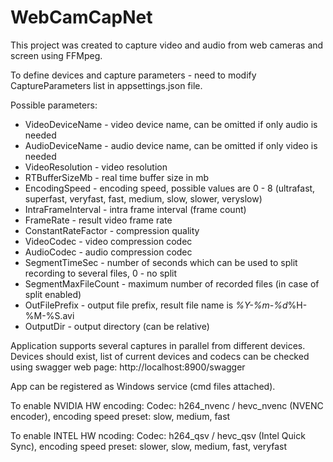 # WebCamCapNet
This project was created to capture video and audio from web cameras and screen using FFMpeg.

To define devices and capture parameters - need to modify CaptureParameters list in appsettings.json file.

Possible parameters: 
* VideoDeviceName - video device name, can be omitted if only audio is needed
* AudioDeviceName - audio device name, can be omitted if only video is needed
* VideoResolution - video resolution
* RTBufferSizeMb - real time buffer size in mb
* EncodingSpeed - encoding speed, possible values are 0 - 8 (ultrafast, superfast, veryfast, fast, medium, slow, slower, veryslow)
* IntraFrameInterval - intra frame interval (frame count)
* FrameRate - result video frame rate
* ConstantRateFactor - compression quality
* VideoCodec - video compression codec
* AudioCodec - audio compression codec 
* SegmentTimeSec - number of seconds which can be used to split recording to several files, 0 - no split
* SegmentMaxFileCount - maximum number of recorded files (in case of split enabled)
* OutFilePrefix - output file prefix, result file name is <prefix>_%Y-%m-%d_%H-%M-%S.avi
* OutputDir - output directory (can be relative)

Application supports several captures in parallel from different devices.
Devices should exist, list of current devices and codecs can be checked using swagger web page: 
http://localhost:8900/swagger

App can be registered as Windows service (cmd files attached).

To enable NVIDIA HW encoding: 
Codec: h264_nvenc / hevc_nvenc (NVENC encoder), encoding speed preset: slow, medium, fast

To enable INTEL HW ncoding:
Codec: h264_qsv / hevc_qsv (Intel Quick Sync), encoding speed preset: slower, slow, medium, fast, veryfast

